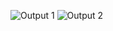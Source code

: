 ![Output 1](https://github.com/malikhimani21/UI-Design-Using-HTML-and-CSS/assets/55083861/cfa819f4-24f1-41c8-be61-8fd98bb58e35)
![Output 2](https://github.com/malikhimani21/UI-Design-Using-HTML-and-CSS/assets/55083861/d847241c-6b81-469c-b407-7e4e0caca873)

